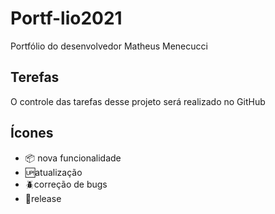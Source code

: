 # Portf-lio2021

Portfólio do desenvolvedor Matheus Menecucci

## Terefas

O controle das tarefas desse projeto será realizado no GitHub

## Ícones

- :package: nova funcionalidade
- :up:atualização
- :beetle:correção de bugs
- :checkered_flag:release